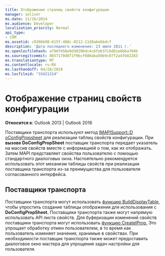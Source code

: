 ```yaml
---
title: Отображение страниц свойств конфигурации
manager: soliver
ms.date: 11/16/2014
ms.audience: Developer
localization_priority: Normal
api_type:
- COM
ms.assetid: c9386b98-615f-488c-8212-11d9abebbdcf
description: 'Дата последнего изменения: 23 июля 2011 г.'
ms.openlocfilehash: a796f458e9d30206dc4c6feb37cbdb1e6b6a704b
ms.sourcegitcommit: 8657170d071f9bcf680aba50b9c07f2a4fb82283
ms.translationtype: MT
ms.contentlocale: ru-RU
ms.lasthandoff: 04/28/2019
ms.locfileid: "33421314"
---
```

# <a name="displaying-configuration-property-sheets"></a>Отображение страниц свойств конфигурации

**Относится к**: Outlook 2013 | Outlook 2016 
  
Поставщики транспорта используют метод [IMAPISupport::D oConfigPropsheet](imapisupport-doconfigpropsheet.md) для реализации таблиц свойств конфигурации. При **вызове DoConfigPropSheet** поставщик транспорта передает указатель на массив свойств вместе с информацией о том, как их отображать. Затем MAPI представляет свойства пользователю с помощью стандартного диалоговых окна. Настоятельно рекомендуется использовать этот механизм таблицы свойств при реализации поставщика транспорта из-за преимущества для пользователя согласованного интерфейса.
  
## <a name="transport-providers"></a>Поставщики транспорта

Поставщики транспорта могут использовать [функцию BuildDisplayTable,](builddisplaytable.md) чтобы упростить создание таблицы отображения для использования с **DoConfigPropSheet.** Поставщики транспорта также могут напрямую использовать API листа свойств. Для буферизации изменений свойств поставщики транспорта могут использовать [функцию CreateIProp.](createiprop.md) Это упрощает обработку отмен пользователем, в то время как пользователь изменяет значения, хранимые в свойствах. При необходимости поставщик транспорта также может предоставить диалоговое окно мастера для упрощения задач настройки для пользователя. 
  

